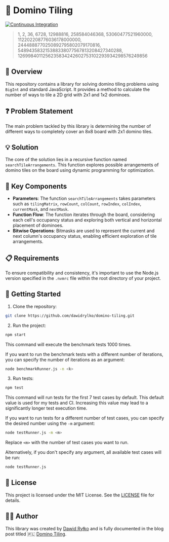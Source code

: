 # 🎲 Domino Tiling

[![Continuous Integration](https://github.com/dawidrylko/domino-tiling/actions/workflows/ci.yml/badge.svg)](https://github.com/dawidrylko/domino-tiling/actions/workflows/ci.yml)

> 1, 2, 36, 6728, 12988816, 258584046368, 53060477521960000, 112202208776036178000000, 2444888770250892795802079170816, 548943583215388338077567813208427340288, 1269984011256235834242602753102293934298576249856

## 📖 Overview

This repository contains a library for solving domino tiling problems using `BigInt` and standard JavaScript. It provides a method to calculate the number of ways to tile a 2D grid with 2x1 and 1x2 dominoes.

## ❓ Problem Statement

The main problem tackled by this library is determining the number of different ways to completely cover an 8x8 board with 2x1 domino tiles.

## 💡 Solution

The core of the solution lies in a recursive function named `searchTileArrangements`. This function explores possible arrangements of domino tiles on the board using dynamic programming for optimization.

## 🧩 Key Components

- **Parameters**: The function `searchTileArrangements` takes parameters such as `tilingMatrix`, `rowCount`, `colCount`, `rowIndex`, `colIndex`, `currentMask`, and `nextMask`.
- **Function Flow**: The function iterates through the board, considering each cell's occupancy status and exploring both vertical and horizontal placement of dominoes.
- **Bitwise Operations**: Bitmasks are used to represent the current and next column's occupancy status, enabling efficient exploration of tile arrangements.

## 📋 Requirements

To ensure compatibility and consistency, it's important to use the Node.js version specified in the `.nvmrc` file within the root directory of your project.

## 🚀 Getting Started

1. Clone the repository:

```sh
git clone https://github.com/dawidrylko/domino-tiling.git
```

2. Run the project:

```sh
npm start
```

This command will execute the benchmark tests 1000 times.

If you want to run the benchmark tests with a different number of iterations, you can specify the number of iterations as an argument:

```sh
node benchmarkRunner.js -n <k>
```

3. Run tests:

```sh
npm test
```

This command will run tests for the first 7 test cases by default. This default value is used for my tests and CI. Increasing this value may lead to a significantly longer test execution time.

If you want to run tests for a different number of test cases, you can specify the desired number using the `-m` argument:

```sh
node testRunner.js -m <m>
```

Replace `<m>` with the number of test cases you want to run.

Alternatively, if you don't specify any argument, all available test cases will be run:

```sh
node testRunner.js
```

## 📜 License

This project is licensed under the MIT License. See the [LICENSE](./LICENSE) file for details.

## 👨‍💻 Author

This library was created by [Dawid Ryłko](https://dawidrylko.com) and is fully documented in the blog post titled 🇵🇱 [Domino Tiling](https://dawidrylko.com/domino-tiling/).
